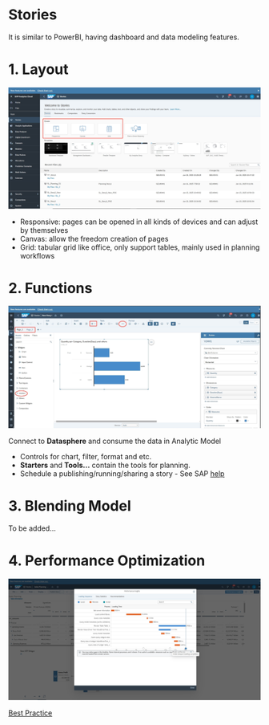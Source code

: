 # Stories 

It is similar to PowerBI, having dashboard and data modeling features. 

# 1. Layout 

![alt text](/SAC/Reporting/images/S1.png)

- Responsive: pages can be opened in all kinds of devices and can adjust by themselves
- Canvas: allow the freedom creation of pages
- Grid: tabular grid like office, only support tables, mainly used in planning workflows

# 2. Functions 

![alt text](/SAC/Reporting/images/S2.png)

Connect to **Datasphere** and consume the data in Analytic Model

- Controls for chart, filter, format and etc.
- **Starters** and **Tools...** contain the tools for planning.
- Schedule a publishing/running/sharing a story - See SAP [help](https://help.sap.com/docs/SAP_ANALYTICS_CLOUD/00f68c2e08b941f081002fd3691d86a7/86c2d7d88b134e45907453612c4f559a.html)

# 3. Blending Model
To be added...

# 4. Performance Optimization

![alt text](/SAC/Reporting/images/PI.png)

[Best Practice](https://help.sap.com/docs/SAP_ANALYTICS_CLOUD/00f68c2e08b941f081002fd3691d86a7/fbe339efda1241b5a3f46cf17f54cdff.html?locale=en)
